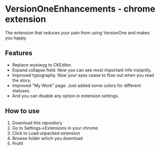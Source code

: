 # VersionOneEnhancements - chrome extension
The extension that reduces your pain from using VersionOne and makes you happy.

## Features
* Replace wysiwyg to CKEditor.
* Expand collapse field. Now you can see most important info instantly.
* Improved typography. Now your eyes cease to flow out when you read the story.
* Improved "My Work" page. Just added some colors for different statuses.
* And you can disable any option in extension settings.

## How to use
1. Download this repository
2. Go to Settings->Extensions in your chrome
3. Click to Load unpacked extension
4. Browse folder which you download
5. Profit
